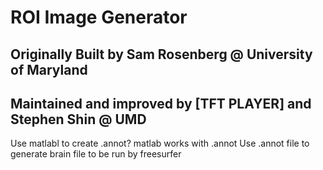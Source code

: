 # ROI Image Generator
## Originally Built by Sam Rosenberg @ University of Maryland
## Maintained and improved by [TFT PLAYER] and Stephen Shin @ UMD

Use matlabl to create .annot?
matlab works with .annot
Use .annot file to generate brain file to be run by freesurfer
